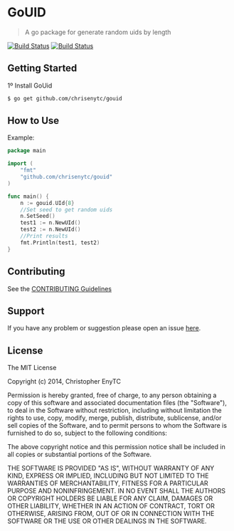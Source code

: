 # GoUID

> A go package for generate random uids by length

[![Build Status](https://secure.travis-ci.org/chrisenytc/gouid.png?branch=master)](https://travis-ci.org/chrisenytc/gouid) [![Build Status](https://drone.io/github.com/chrisenytc/gouid/status.png)](https://drone.io/github.com/chrisenytc/gouid/latest)

## Getting Started

1º Install GoUid

```bash
$ go get github.com/chrisenytc/gouid
```

## How to Use

Example:

```go
package main

import (
	"fmt"
	"github.com/chrisenytc/gouid"
)

func main() {
	n := gouid.UId{8}
	//Set seed to get random uids
	n.SetSeed()
	test1 := n.NewUId()
	test2 := n.NewUId()
	//Print results
	fmt.Println(test1, test2)
}
```

## Contributing

See the [CONTRIBUTING Guidelines](https://github.com/chrisenytc/gouid/blob/master/CONTRIBUTING.md)

## Support
If you have any problem or suggestion please open an issue [here](https://github.com/chrisenytc/gouid/issues).

## License 

The MIT License

Copyright (c) 2014, Christopher EnyTC

Permission is hereby granted, free of charge, to any person
obtaining a copy of this software and associated documentation
files (the "Software"), to deal in the Software without
restriction, including without limitation the rights to use,
copy, modify, merge, publish, distribute, sublicense, and/or sell
copies of the Software, and to permit persons to whom the
Software is furnished to do so, subject to the following
conditions:

The above copyright notice and this permission notice shall be
included in all copies or substantial portions of the Software.

THE SOFTWARE IS PROVIDED "AS IS", WITHOUT WARRANTY OF ANY KIND,
EXPRESS OR IMPLIED, INCLUDING BUT NOT LIMITED TO THE WARRANTIES
OF MERCHANTABILITY, FITNESS FOR A PARTICULAR PURPOSE AND
NONINFRINGEMENT. IN NO EVENT SHALL THE AUTHORS OR COPYRIGHT
HOLDERS BE LIABLE FOR ANY CLAIM, DAMAGES OR OTHER LIABILITY,
WHETHER IN AN ACTION OF CONTRACT, TORT OR OTHERWISE, ARISING
FROM, OUT OF OR IN CONNECTION WITH THE SOFTWARE OR THE USE OR
OTHER DEALINGS IN THE SOFTWARE.

